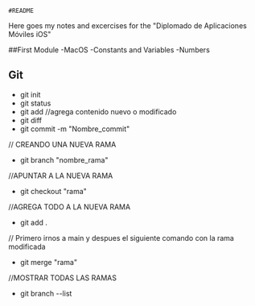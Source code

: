     #README

Here goes my notes and excercises for the 
     "Diplomado de Aplicaciones Móviles iOS"

##First Module
-MacOS
-Constants and Variables
-Numbers

## Git
- git init
- git status
- git add //agrega contenido nuevo o modificado
- git diff
- git commit -m "Nombre_commit"

// CREANDO UNA NUEVA RAMA
- git branch "nombre_rama"

//APUNTAR A LA NUEVA RAMA
- git checkout "rama"

//AGREGA TODO A LA NUEVA RAMA
- git add . 

// Primero irnos a main y despues el siguiente comando con la rama modificada
- git merge "rama"

//MOSTRAR TODAS LAS RAMAS
- git branch --list

